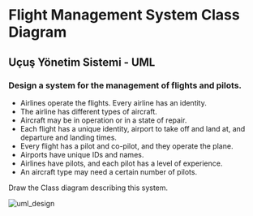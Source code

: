 # Flight Management System Class Diagram
## Uçuş Yönetim Sistemi - UML


### Design a system for the management of flights and pilots.

- Airlines operate the flights. Every airline has an identity.
- The airline has different types of aircraft.
- Aircraft may be in operation or in a state of repair.
- Each flight has a unique identity, airport to take off and land at, and departure and landing times.
- Every flight has a pilot and co-pilot, and they operate the plane.
- Airports have unique IDs and names.
- Airlines have pilots, and each pilot has a level of experience.
- An aircraft type may need a certain number of pilots.

Draw the Class diagram describing this system.


![uml_design](https://i.hizliresim.com/sh3ozma.png)
